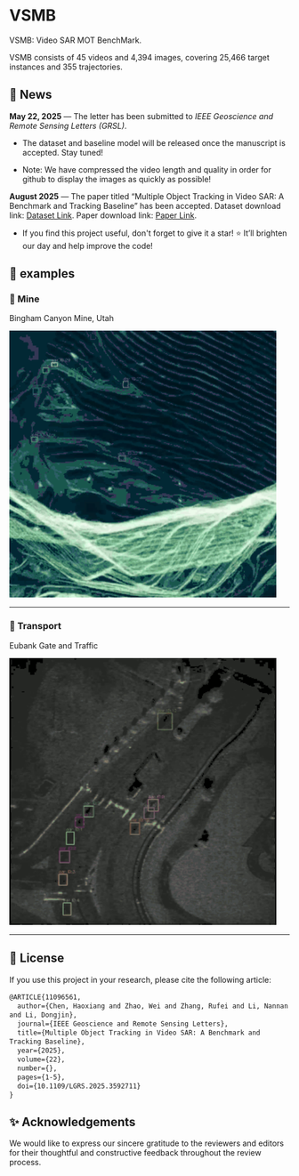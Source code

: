 # VSMB
VSMB: Video SAR MOT BenchMark.

VSMB consists of 45 videos and 4,394 images, covering 25,466 target instances and 355 trajectories.

[//]: # (VSMB constructed in this study includes video clips from various representative scenarios that are freely and publicly released by ICEYE, SNL, AIRSAT, and SS &#40;Smart Satellite&#41;.)

## 📰 News

**May 22, 2025** — The letter has been submitted to *IEEE Geoscience and Remote Sensing Letters (GRSL)*.  

- The dataset and baseline model will be released once the manuscript is accepted. Stay tuned!

- Note: We have compressed the video length and quality in order for github to display the images as quickly as possible!

<!-- - Before the paper is accepted, if you wish to access our data in advance, please contact the email: hxchen1230@buaa.edu.cn. Kindly provide your name, affiliation, intended use, and contact information in the email.  -->

**August 2025** — The paper titled “Multiple Object Tracking in Video SAR: A Benchmark and Tracking Baseline” has been accepted. Dataset download link: [Dataset Link](https://pan.baidu.com/s/14DUmM61PcPsSK7_rt1MPfQ?pwd=jrvj). Paper download link: [Paper Link](https://doi.org/10.1109/LGRS.2025.3592711).

- If you find this project useful, don't forget to give it a star! ⭐ It’ll brighten our day and help improve the code!

## 🎥 examples

### 🔹 Mine
Bingham Canyon Mine, Utah

<img src="examples/output_boxes-2.gif" width="480">

---

### 🔹 Transport
Eubank Gate and Traffic

<img src="examples/output_boxes-3.gif" width="480">

---

## 📄 License

If you use this project in your research, please cite the following article:
```
@ARTICLE{11096561,
  author={Chen, Haoxiang and Zhao, Wei and Zhang, Rufei and Li, Nannan and Li, Dongjin},
  journal={IEEE Geoscience and Remote Sensing Letters}, 
  title={Multiple Object Tracking in Video SAR: A Benchmark and Tracking Baseline}, 
  year={2025},
  volume={22},
  number={},
  pages={1-5},
  doi={10.1109/LGRS.2025.3592711}
}
```

## ✨ Acknowledgements

We would like to express our sincere gratitude to the reviewers and editors for their thoughtful and constructive feedback throughout the review process.
<!-- Their valuable comments and suggestions have greatly contributed to the improvement of this work. We appreciate the time and effort they have dedicated to reviewing our manuscript, and we are grateful for their support in making this research more robust and impactful. -->